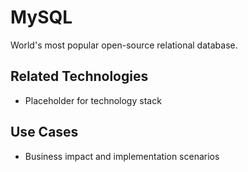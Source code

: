 # MySQL

World's most popular open-source relational database.

## Related Technologies
- Placeholder for technology stack

## Use Cases
- Business impact and implementation scenarios
